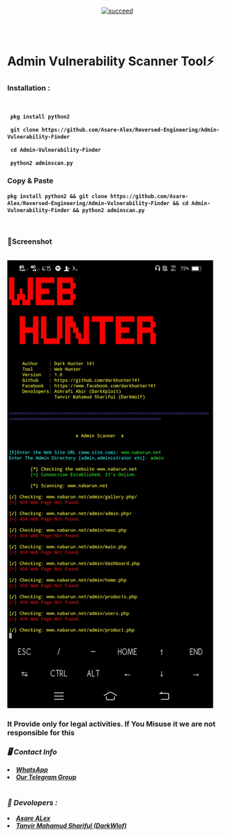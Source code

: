 <p align="center">
<a href="#"><img title="succeed" src="https://img.shields.io/badge/deobfuscating-succeed-green?colorB=%23017e40&style=for-the-badge"></a>
</p>
<br/><br/>

<b><h1>Admin Vulnerability Scanner Tool⚡</h1><b>

<h3><b>Installation : </b></h3>
<br>

```
 pkg install python2
```
```
 git clone https://github.com/Asare-Alex/Reversed-Engineering/Admin-Vulnerability-Finder
```
```
 cd Admin-Vulnerability-Finder
```
```
 python2 adminscan.py
```
<h3><b>Copy & Paste</b></h3>

```
pkg install python2 && git clone https://github.com/Asare-Alex/Reversed-Engineering/Admin-Vulnerability-Finder && cd Admin-Vulnerability-Finder && python2 adminscan.py
```
<br>
<h3><b>📸Screenshot</b></h3>
<br>
<img src="https://raw.githubusercontent.com/darkhunter141/Admin-Vulnerability-Finder/main/Screenshot_20210509_161514.jpg">
<br>
<h3> It Provide only for legal activities. If You Misuse it we are not responsible for this</h3>
<h3><b><i>🖥️ Contact Info </i></b></h3>
<li>  <i><a href="https://wa.me/+233596566340">WhatsApp </a></i></li>
<li>  <i><a href="https://t.me/thetechzon">Our Telegram Group</a></i></li>

<br>
<h3><b><i>🤠 Devolopers :</i></b></h3>
<li> <i><a href="https://wa.me/+233596566340">Asare ALex</a></i></li>
<li>  <i><a href="https://www.facebook.com/tanvirmahamud.shariful.3">Tanvir Mahamud Shariful (DarkWlof)</a></i></li>
